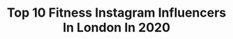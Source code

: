 ---
title: Top 10 Fitness Instagram Influencers In London In 2020
description: >-
  Find top fitness Instagram influencers in London in 2020. Most popular hashtags: #fitnesslondon #fitness #loungewear #spring.
platform: Instagram
profiles:
  - username: "isabellewagstaff"
    fullname: >-
      𝐼𝒮𝒜𝐵𝐸𝐿𝐿𝐸
    location: "United Kingdom"
    followers: 23223
    engagement: 299
    commentsToLikes: 0.057255
    id: ck0tujkef7gc10i19xe1jblqz
    verified: false
    hashtags: "#amandaharringtonlondon, #amandaharringtontechnique, #myboux, #gifted"
  - username: "indigogofit"
    fullname: >-
      Indigo - Fitness & Confidence
    location: "United Kingdom"
    followers: 28794
    engagement: 196
    commentsToLikes: 0.298557
    id: ck8td774126dm0j78550s57ld
    verified: false
    hashtags: "#myfabletics, #fridayfeelings, #femmeluxe, #newgymwear"
  - username: "goddessbeautymakeup"
    fullname: >-
      ✨ GoddessBeauty By Athena ✨
    location: "United Kingdom"
    followers: 22396
    engagement: 460
    commentsToLikes: 0.125579
    id: ck0ttgeeo2lqi0i19btotzuk1
    verified: false
    hashtags: "#make4glam, #cosmetics, #comfyclothes, #lashes"
  - username: "cleanleanbakes"
    fullname: >-
      Vicky〰 Health Food Blogger
    location: "United Kingdom"
    followers: 16784
    engagement: 703
    commentsToLikes: 0.499534
    id: ck6tn1hek8y590j71mzdvhtpo
    verified: false
    hashtags: "#sundaybaking, #oatmealbowl, #bodypositivity, #coconutbowls"
  - username: "jukes718"
    fullname: >-
      D Jukes
    location: "United Kingdom"
    followers: 131673
    engagement: 630
    commentsToLikes: 0.017745
    id: ck6u80wpoosgu0j71xaroa02k
    verified: true
    hashtags: "#fitness, #londonactress, #theshaderoom, #newyorkmodels"
  - username: "davidrinconj10"
    fullname: >-
      David Rj | London Photographer
    location: "United Kingdom"
    followers: 2575
    engagement: 1157
    commentsToLikes: 0.273504
    id: ck8t9h946o30t0j78v2blj857
    verified: false
    hashtags: "#timeoutlondon, #cherryblossoms, #sunsettimelapse, #worldwhiskyday"
  - username: "roryspicer"
    fullname: >-
      ʀօʀʏ
    location: "United Kingdom"
    followers: 7480
    engagement: 539
    commentsToLikes: 0.013162
    id: ck14kkg8lpy7q0i19xqnezb7d
    verified: false
    hashtags: "#family, #swimracing, #focus, #dedication"
  - username: "annabel_fitness"
    fullname: >-
      Bel | Fitness & Health 🌸
    location: "United Kingdom"
    followers: 8477
    engagement: 989
    commentsToLikes: 0.167723
    id: ck9hbl8wmhbwc0j78ri30x2xi
    verified: false
    hashtags: "#stayathomegals, #happyhumpday, #resistancebandworkout, #hairreview"
  - username: "monicaflowee"
    fullname: >-
      Flowe Monica🇨🇩
    location: "United Kingdom"
    followers: 6153
    engagement: 804
    commentsToLikes: 0.096281
    id: ck15qrilr4ayb0i19d95r8uvu
    verified: false
    hashtags: "#londonstreetstyle, #mango, #instafashion, #fashionable"
  - username: "miss_robinson95"
    fullname: >-
      ❤️Miss Robinson❤️
    location: "United Kingdom"
    followers: 19755
    engagement: 388
    commentsToLikes: 0.193828
    id: ck5zpzkhqtnd30i14x8quoee3
    verified: false
    hashtags: "#likeforlikes, #luxegal, #fashionista, #healthylifestyle"
---